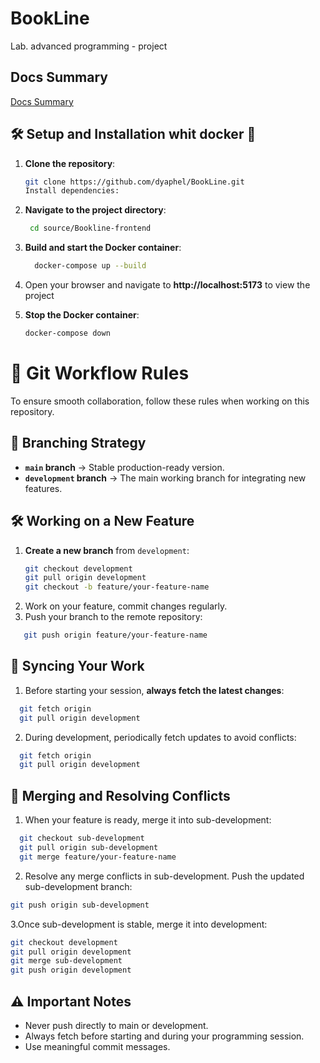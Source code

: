 # BookLine
Lab. advanced programming - project

## Docs Summary
[Docs Summary](https://www.notion.so/Distributed-System-for-Library-Book-Management-BookLine-1b89f4cb74a8809ebd68c4b351b7ff7f)

## 🛠️ Setup and Installation whit docker 🐋

1. **Clone the repository**:
   ```bash
   git clone https://github.com/dyaphel/BookLine.git
   Install dependencies:
   
2. **Navigate to the project directory**:
     ```bash
      cd source/Bookline-frontend
4. **Build and start the Docker container**:
   ```bash
     docker-compose up --build

5. Open your browser and navigate to **http://localhost:5173** to view the project

6. **Stop the Docker container**:
    ```bash
   docker-compose down
# 🚀 Git Workflow Rules  

To ensure smooth collaboration, follow these rules when working on this repository.  

## 📌 Branching Strategy  
- **`main` branch** → Stable production-ready version.  
- **`development` branch** → The main working branch for integrating new features.  

## 🛠 Working on a New Feature  
1. **Create a new branch** from `development`:  
   ```bash
   git checkout development
   git pull origin development
   git checkout -b feature/your-feature-name
   ```
2. Work on your feature, commit changes regularly.
3. Push your branch to the remote repository:
```bash
   git push origin feature/your-feature-name
```
## 🔄 Syncing Your Work
1. Before starting your session, **always fetch the latest changes**:
```bash
  git fetch origin
  git pull origin development
```
2. During development, periodically fetch updates to avoid conflicts:
```bash
  git fetch origin
  git pull origin development
```
## 🔀 Merging and Resolving Conflicts

1. When your feature is ready, merge it into sub-development:
```bash
  git checkout sub-development
  git pull origin sub-development
  git merge feature/your-feature-name
```
2. Resolve any merge conflicts in sub-development.
Push the updated sub-development branch:
  ```bash
  git push origin sub-development
  ```
3.Once sub-development is stable, merge it into development:
  ```bash
  git checkout development
  git pull origin development
  git merge sub-development
  git push origin development
  ```
## ⚠️ Important Notes
- Never push directly to main or development.
- Always fetch before starting and during your programming session.
- Use meaningful commit messages.

